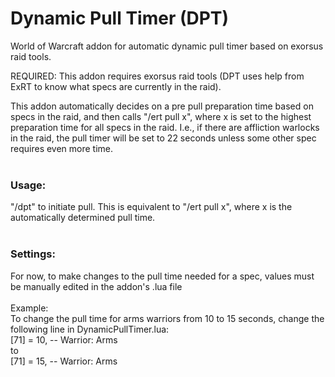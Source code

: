 # Dynamic Pull Timer (DPT)
World of Warcraft addon for automatic dynamic pull timer based on exorsus raid tools.

REQUIRED: This addon requires exorsus raid tools (DPT uses help from ExRT to know what specs are currently in the raid).

This addon automatically decides on a pre pull preparation time based on specs in the raid, and then calls "/ert pull x", where x is set to the highest preparation time for all specs in the raid. I.e., if there are affliction warlocks in the raid, the pull timer will be set to 22 seconds unless some other spec requires even more time. <br>
<br>
### Usage:
"/dpt" to initiate pull. This is equivalent to "/ert pull x", where x is the automatically determined pull time.<br>
<br>
### Settings:
For now, to make changes to the pull time needed for a spec, values must be manually edited in the addon's .lua file <br>
<br>Example: <br>
To change the pull time for arms warriors from 10 to 15 seconds, change the following line in DynamicPullTimer.lua: <br>
            [71] = 10,    -- Warrior: Arms <br>
to <br>
            [71] = 15,    -- Warrior: Arms <br>


<br>
